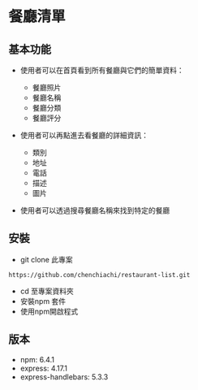 # 餐廳清單

## 基本功能
- 使用者可以在首頁看到所有餐廳與它們的簡單資料：
  - 餐廳照片
  - 餐廳名稱
  - 餐廳分類
  - 餐廳評分

- 使用者可以再點進去看餐廳的詳細資訊：
  - 類別
  - 地址
  - 電話
  - 描述
  - 圖片
  
- 使用者可以透過搜尋餐廳名稱來找到特定的餐廳

## 安裝
- git clone  此專案
```
https://github.com/chenchiachi/restaurant-list.git
```
- cd 至專案資料夾
- 安裝npm 套件
- 使用npm開啟程式

## 版本
- npm: 6.4.1
- express: 4.17.1
- express-handlebars: 5.3.3
